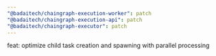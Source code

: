 ```yaml
---
"@badaitech/chaingraph-execution-worker": patch
"@badaitech/chaingraph-execution-api": patch
"@badaitech/chaingraph-executor": patch
---
```


feat: optimize child task creation and spawning with parallel processing
